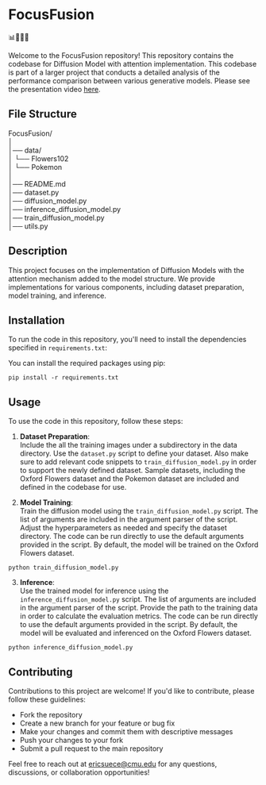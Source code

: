 # FocusFusion

📊🔬🤖🚀

Welcome to the FocusFusion repository! This repository contains the codebase for Diffusion Model with attention implementation. This codebase is part of a larger project that conducts a detailed analysis of the performance comparison between various generative models. Please see the presentation video [here](https://www.youtube.com/watch?v=yZ9bIT23XEw). 

## File Structure

FocusFusion/  
│  
│── data/  
│ └── Flowers102  
│ └── Pokemon  
│  
│── README.md  
│── dataset.py  
│── diffusion_model.py  
│── inference_diffusion_model.py  
│── train_diffusion_model.py  
│── utils.py  

## Description

This project focuses on the implementation of Diffusion Models with the attention mechanism added to the model structure. We provide implementations for various components, including dataset preparation, model training, and inference.

## Installation

To run the code in this repository, you'll need to install the dependencies specified in `requirements.txt`:

You can install the required packages using pip:
```
pip install -r requirements.txt
```

## Usage

To use the code in this repository, follow these steps:

1. **Dataset Preparation**:  
Include the all the training images under a subdirectory in the data directory. Use the `dataset.py` script to define your dataset. Also make sure to add relevant code snippets to `train_diffusion_model.py` in order to support the newly defined dataset. Sample datasets, including the Oxford Flowers dataset and the Pokemon dataset are included and defined in the codebase for use. 

2. **Model Training**:  
Train the diffusion model using the `train_diffusion_model.py` script. The list of arguments are included in the argument parser of the script. Adjust the hyperparameters as needed and specify the dataset directory. The code can be run directly to use the default arguments provided in the script. By default, the model will be trained on the Oxford Flowers dataset. 
```
python train_diffusion_model.py
```

3. **Inference**:  
Use the trained model for inference using the `inference_diffusion_model.py` script. The list of arguments are included in the argument parser of the script. Provide the path to the training data in order to calculate the evaluation metrics. The code can be run directly to use the default arguments provided in the script. By default, the model will be evaluated and inferenced on the Oxford Flowers dataset. 
```
python inference_diffusion_model.py
```

## Contributing

Contributions to this project are welcome! If you'd like to contribute, please follow these guidelines:

- Fork the repository
- Create a new branch for your feature or bug fix
- Make your changes and commit them with descriptive messages
- Push your changes to your fork
- Submit a pull request to the main repository

Feel free to reach out at [ericsuece@cmu.edu](mailto:ericsuece@cmu.edu) for any questions, discussions, or collaboration opportunities!